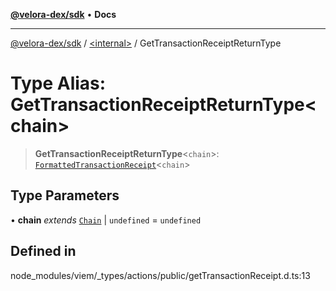 [**@velora-dex/sdk**](../../README.md) • **Docs**

***

[@velora-dex/sdk](../../globals.md) / [\<internal\>](../README.md) / GetTransactionReceiptReturnType

# Type Alias: GetTransactionReceiptReturnType\<chain\>

> **GetTransactionReceiptReturnType**\<`chain`\>: [`FormattedTransactionReceipt`](FormattedTransactionReceipt.md)\<`chain`\>

## Type Parameters

• **chain** *extends* [`Chain`](Chain.md) \| `undefined` = `undefined`

## Defined in

node\_modules/viem/\_types/actions/public/getTransactionReceipt.d.ts:13
